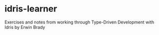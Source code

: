 # idris-learner
Exercises and notes from working through Type-Driven Development with Idris by Erwin Brady
